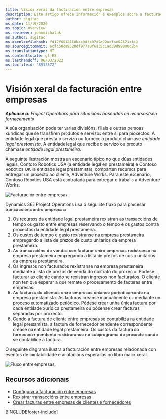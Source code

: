 ```yaml
---
title: Visión xeral da facturación entre empresas
description: Este artigo ofrece información e exemplos sobre a facturación entre empresas para proxectos.
author: sigitac
ms.date: 11/19/2020
ms.topic: overview
ms.reviewer: johnmichalak
ms.author: sigitac
ms.openlocfilehash: fd17f6542558bae9d4b97d0a92aefae52571cfa8
ms.sourcegitcommit: 6cfc50d89528df977a8f6a55c1ad39d99800d9b4
ms.translationtype: MT
ms.contentlocale: gl-ES
ms.lasthandoff: 06/03/2022
ms.locfileid: "8913572"
---
```

# <a name="intercompany-invoicing-overview"></a>Visión xeral da facturación entre empresas

_**Aplícase a:** Project Operations para situacións baseadas en recursos/sen fornecemento_

A súa organización pode ter varias divisións, filiais e outras persoas xurídicas que se transfiren produtos e servizos entre si para proxectos. A entidade legal que presta o servizo ou fornece o produto chámase *entidade legal prestamista*. A entidade legal que recibe o servizo ou produto chámase *entidade legal prestameira*.

A seguinte ilustración mostra un escenario típico no que dúas entidades legais, Contoso Robotics USA (a entidade legal en prestameira) e Contoso Robotics UK (a entidade legal prestamista), comparten recursos para entregar un proxecto ao cliente, Adventure Works. Para este escenario, Contoso Robotics USA está contratada para entregar o traballo a Adventure Works.

![Facturación entre empresas.](./media/IntercompanyScenario.png) 

Dynamics 365 Project Operations usa o seguinte fluxo para procesar transaccións entre empresas:

1. Os recursos da entidade legal prestameira rexistran as transaccións de tempo ou gasto entre empresas reservando o tempo e os gastos contra proxectos da entidade legal prestameira.
2. Os custos de tempo e gasto rexístranse na empresa prestameira empregando a lista de prezos de custo unitarios da empresa prestameira.
3. As transaccións de vendas sen facturar entre empresas rexístranse na empresa prestameira empregando a lista de prezos de custo unitarios da empresa prestameira.
4. Os ingresos non facturados rexístranse na empresa prestameira mediante a lista de prezos de venda do contrato do proxecto. Pódese facturar ao cliente cando se rexistran ingresos non facturados. O cliente non ten que esperar a que remate o procesamento de facturas entre empresas.
5. As facturas de clientes entre empresas créanse periodicamente na empresa prestamista. As facturas créanse manualmente ou mediante un proceso automatizado periódico. Pódese crear unha única factura por cada entidade xurídica prestameira ou pódense crear facturas separadas por proxecto.
6. Cando a factura de cliente entre empresas se contabiliza na entidade legal prestamista, a factura de fornecedor pendente correspondente créase na entidade legal prestameira. Os custos da factura do fornecedor pendente rexistraranse no subprograma do proxecto cando se contabilice a factura.

O seguinte diagrama ilustra a facturación entre empresas relacionada con eventos de contabilidade e anotacións esperadas no libro maior xeral.

![Fluxo entre empresas.](./media/IntercompanyFlow.png)

## <a name="additional-resources"></a>Recursos adicionais

- [Configurar a facturación entre empresas](configure-intercompany-invoicing.md)
- [Rexistrar transaccións entre empresas](create-intercompany-transactions.md)
- [Crear facturas entre empresas de clientes e fornecedores](create-intercompany-customer-vendor-invoices.md)


[!INCLUDE[footer-include](../includes/footer-banner.md)]
